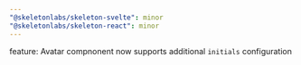 ```yaml
---
"@skeletonlabs/skeleton-svelte": minor
"@skeletonlabs/skeleton-react": minor
---
```


feature: Avatar compnonent now supports additional `initials` configuration
  